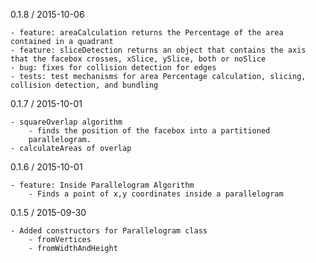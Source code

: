 0.1.8 / 2015-10-06

    - feature: areaCalculation returns the Percentage of the area contained in a quadrant
    - feature: sliceDetection returns an object that contains the axis that the facebox crosses, xSlice, ySlice, both or noSlice
    - bug: fixes for collision detection for edges
    - tests: test mechanisms for area Percentage calculation, slicing, collision detection, and bundling

0.1.7 / 2015-10-01

    - squareOverlap algorithm
        - finds the position of the facebox into a partitioned
        parallelogram.
    - calculateAreas of overlap

0.1.6 / 2015-10-01

    - feature: Inside Parallelogram Algorithm
        - Finds a point of x,y coordinates inside a parallelogram
        
0.1.5 / 2015-09-30

    - Added constructors for Parallelogram class
        - fromVertices
        - fromWidthAndHeight
        